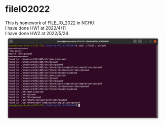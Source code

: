 # fileIO2022  
This is homework of FILE_IO_2022 in NCHU  
I have done HW1 at 2022/4/11  
I have done HW2 at 2022/5/24  
![hw2](./HW2_4107062045/2.png)  

